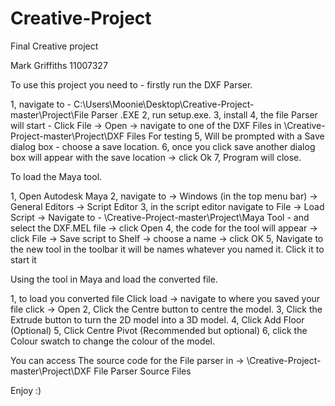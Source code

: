 # Creative-Project
Final Creative project 

Mark Griffiths
11007327

To use this project you need to - firstly run the DXF Parser. 

1, navigate to - C:\Users\Moonie\Desktop\Creative-Project-master\Project\File Parser .EXE
2, run setup.exe.
3, install 
4, the file Parser will start - Click File -> Open -> navigate to one of the DXF Files in 
\Creative-Project-master\Project\DXF Files For testing 
5, Will be prompted with a Save dialog box - choose a save location.
6, once you click save another dialog box will appear with the save location -> click Ok
7, Program will close.

To load the Maya tool.

1, Open Autodesk Maya
2, navigate to -> Windows (in the top menu bar) -> General Editors -> Script Editor
3, in the script editor navigate to File -> Load Script -> 
Navigate to - \Creative-Project-master\Project\Maya Tool - and select the DXF.MEL file -> click Open
4, the code for the tool will appear -> click File -> Save script to Shelf -> choose a name -> click OK
5, Navigate to the new tool in the toolbar it will be names whatever you named it. Click it to start it

Using the tool in Maya and load the converted file.

1, to load you converted file Click load -> navigate to where you saved your file click -> Open
2, Click the Centre button to centre the model.
3, Click the Extrude button to turn the 2D model into a 3D model.
4, Click Add Floor (Optional)
5, Click Centre Pivot (Recommended but optional)
6, click the Colour swatch to change the colour of the model.

You can access The source code for the File parser in -> \Creative-Project-master\Project\DXF File Parser Source Files

Enjoy :)


